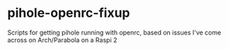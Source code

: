 # pihole-openrc-fixup 
Scripts for getting pihole running with openrc, based on issues I've come across on Arch/Parabola on a Raspi 2
